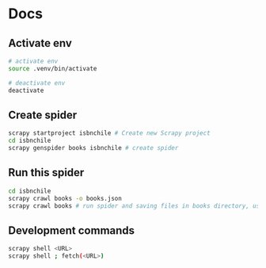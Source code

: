 # Docs

## Activate env

```sh
# activate env
source .venv/bin/activate

# deactivate env
deactivate
```

## Create spider

```sh
scrapy startproject isbnchile # Create new Scrapy project
cd isbnchile
scrapy genspider books isbnchile # create spider 
```

## Run this spider

```sh
cd isbnchile
scrapy crawl books -o books.json 
scrapy crawl books # run spider and saving files in books directory, using pipeline class 
```

## Development commands

```sh
scrapy shell <URL>
scrapy shell ; fetch(<URL>)
```
